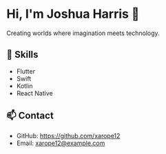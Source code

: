 # Hi, I'm Joshua Harris 👋

Creating worlds where imagination meets technology.

## 🚀 Skills
- Flutter
- Swift
- Kotlin
- React Native

## 📫 Contact
- GitHub: https://github.com/xarope12
- Email: xarope12@example.com

